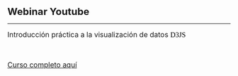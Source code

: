 <p><span style="font-size: 22px;"><strong>Webinar Youtube</strong></span></p>
<hr>
<p><span style="font-size: 16px;">Introducci&oacute;n pr&aacute;ctica a la visualizaci&oacute;n de datos&nbsp;</span><span id="isPasted" style="color: rgb(0, 0, 0); font-family: Times; font-size: 16px; font-style: normal; font-variant-ligatures: normal; font-variant-caps: normal; font-weight: 400; letter-spacing: normal; orphans: 2; text-align: start; text-indent: 0px; text-transform: none; white-space: normal; widows: 2; word-spacing: 0px; -webkit-text-stroke-width: 0px; text-decoration-thickness: initial; text-decoration-style: initial; text-decoration-color: initial; float: none; display: inline !important;">D3JS</span></p>
<p><span style="font-size: 16px;"><br></span></p>
<p><span style="font-size: 16px;"><a href="https://www.youtube.com/watch?v=NWovCp-7JTo&ab_channel=GarajedeIdeas">Curso completo aqu&iacute;</a></span></p>

